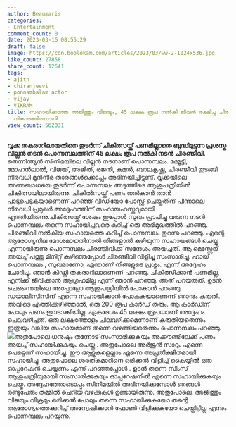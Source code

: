 ```yaml
---
author: Beaumaris
categories:
- Entertainment
comment_count: 0
date: 2023-03-16 08:55:29
draft: false
image: https://cdn.boolokam.com/articles/2023/03/ww-2-1024x536.jpg
like_count: 27858
share_count: 12641
tags:
- ajith
- chiranjeevi
- ponnambalam actor
- vijay
- VIKRAM
title: സഹായിക്കാത്ത അജിത്തും വിജയും, 45 ലക്ഷം രൂപ നൽകി ജീവൻ രക്ഷിച്ച ചിരഞ്ജീവി - പൊന്നമ്പലം
  വികാരഭരിതനായി
view_count: 562031
---
```


**വൃക്ക തകരാറിലായതിനെ തുടർന്ന് ചികിത്സയ്ക്ക് പണമില്ലാതെ ബുദ്ധിമുട്ടുന്ന പ്രശസ്ത വില്ലൻ നടൻ പൊന്നമ്പലത്തിന് 45 ലക്ഷം രൂപ നൽകി നടൻ ചിരഞ്ജീവി.** തെന്നിന്ത്യൻ സിനിമയിലെ വില്ലൻ നടനാണ് പൊന്നമ്പലം. മമ്മൂട്ടി, മോഹൻലാൽ, വിജയ്, അജിത്, രജനി, കമൽ, ബാലകൃഷ്ണ, ചിരഞ്ജീവി തുടങ്ങി നിരവധി മുൻനിര താരങ്ങൾക്കൊപ്പം അഭിനയിച്ചിട്ടുണ്ട്. വൃക്കയിലെ അണുബാധയെ തുടർന്ന് പൊന്നമ്പലം അടുത്തിടെ ആശുപത്രിയിൽ ചികിത്സയിലായിരുന്നു. ചികിൽസയ്ക്ക് പണം നൽകാൻ താൻ പാടുപെടുകയാണെന്ന് പറഞ്ഞ് വീഡിയോ പോസ്റ്റ് ചെയ്തതിന് പിന്നാലെ നിരവധി പ്രമുഖർ അദ്ദേഹത്തിന് സഹായഹസ്തവുമായി എത്തിയിരുന്നു.ചികിത്സയ്ക്ക് ശേഷം ഇപ്പോൾ സുഖം പ്രാപിച്ചു വരുന്ന നടൻ പൊന്നമ്പലം തന്നെ സഹായിച്ചവരെ കുറിച്ച് ഒരു അഭിമുഖത്തിൽ പറഞ്ഞു. ചിരഞ്ജീവി നൽകിയ സഹായത്തെ കുറിച്ച് പൊന്നമ്പലം തുറന്നു പറഞ്ഞു. എന്റെ ആരോഗ്യനില മോശമായതിനാൽ നിങ്ങളാൽ കഴിയുന്ന സഹായങ്ങൾ ചെയ്യൂ എന്നായിരുന്നു പൊന്നമ്പലം ചിരഞ്ജീവിക്ക് സന്ദേശം അയച്ചത്. ആ മെസ്സേജ് അയച്ച് പത്തു മിനിറ്റ് കഴിഞ്ഞപ്പോൾ ചിരഞ്ജീവി വിളിച്ചു സംസാരിച്ചു. ഹായ് പൊന്നമ്പലം , സുഖമാണോ, എന്താണ് നിങ്ങളുടെ പ്രശ്നം. എന്ന് അദ്ദേഹം ചോദിച്ചു. ഞാൻ കിഡ്നി തകരാറിലാണെന്ന് പറഞ്ഞു. ചികിത്സിക്കാൻ പണമില്ല, എനിക്ക് ജീവിക്കാൻ ആഗ്രഹമില്ല എന്ന് ഞാൻ പറഞ്ഞു. അത് പറയരുത്. ഉടൻ ചെന്നൈയിലെ അപ്പോളോ ആശുപത്രിയിൽ പോകാൻ പറഞ്ഞു. ഡയാലിസിസിന് എന്നെ സഹായിക്കാൻ പോകുകയാണെന്ന് ഞാനും കരുതി. അവിടെ എത്തിക്കഴിഞ്ഞാൽ, ഒരു 200 രൂപ കാർഡ് തരും. ആ കാർഡിന് പോലും പണം ഈടാക്കിയില്ല. ഏകദേശം 45 ലക്ഷം രൂപയാണ് അദ്ദേഹം ചെലവഴിച്ചത്. ഒരു ലക്ഷത്തോളം ചിലവഴിക്കുമെന്നാണ് കരുതിയതെന്നും ഇത്രയും വലിയ സഹായമാണ് തന്നെ വഴങ്ങിയതെന്നും പൊന്നമ്പലം പറഞ്ഞു. ![](https://cdn.boolokam.com/articles/2023/03/ww-2-1024x536.jpg)അതുപോലെ ധനുഷും തന്നോട് സംസാരിക്കുകയും അക്കൗണ്ടിലേക്ക് പണം അയച്ച് സഹായിക്കുകയും ചെയ്തു . അതുപോലെ അർജുൻ സാറും എന്നെ പെട്ടെന്ന് സഹായിച്ചു. ഈ ആളുകളെല്ലാം എന്നെ അപ്രതീക്ഷിതമായി സഹായിച്ചു. അതുപോലെ ശരത്കുമാറിനെ ഒരിക്കൽ വിളിച്ച് കൈയ്യിൽ ഒരു ഓപ്പറേഷൻ ചെയ്യണം എന്ന് പറഞ്ഞപ്പോൾ . ഉടൻ തന്നെ സിംസ് ആശുപത്രിയുമായി സംസാരിക്കുകയും ഓപ്പറേഷനിൽ എന്നെ സഹായിക്കുകയും ചെയ്തു. അദ്ദേഹത്തോടൊപ്പം സിനിമയിൽ അഭിനയിക്കുമ്പോൾ ഞങ്ങൾ രണ്ടുപേരും തമ്മിൽ ചെറിയ വഴക്കുകൾ ഉണ്ടായിരുന്നു. അതുപോലെ, അജിത്തും വിജയും വിക്രമും ഒരിക്കൽ പോലും തന്നെ സഹായിക്കുകയോ തന്റെ ആരോഗ്യത്തെക്കുറിച്ച് അന്വേഷിക്കാൻ ഫോൺ വിളിക്കുകയോ ചെയ്തിട്ടില്ല എന്നും പൊന്നമ്പലം പറയുന്നു.